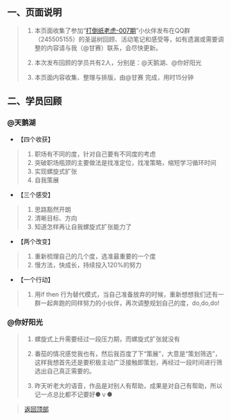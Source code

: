 

## 一、页面说明

> 1. 本页面收集了参加“[打倒纸老虎-007期](http://book.upwith.me/u/zhilaohu/Zhilaohu/007_zlh/007_collection.html)”小伙伴发布在QQ群（245505155）的圣诞树回顾、活动笔记和感受等，如有遗漏或需要调整的内容请与我（@甘赛）联系，会尽快更新。
> 
> 2. 本次发布回顾的学员共有2人，分别是：@天鹅湖、@你好阳光
> 
> 3. 本页面内容收集、整理与排版，由@甘赛 完成，用时15分钟


## 二、学员回顾


###  @天鹅湖


- 【四个收获】

> 1. 职场有不同的度，针对自己要有不同度的考虑
> 2. 突破职场瓶颈的主要做法是找准定位，找准策略，缩短学习循环时间
> 3. 实现螺旋式扩张
> 4. 自我策展

- 【三个感受】

> 1. 思路豁然开朗
> 2. 清晰目标、方向
> 3. 知道怎样再让自我螺旋式扩张能力了

- 【两个改变】

> 1. 重新梳理自己的几个度，选准最重要的一个度
> 2. 慢方法，快成长，持续投入120%的努力

- 【一个行动】

> 1.  用if then 行为替代模式，当自己准备放弃的时候，重新想想我们还有一群一起奔跑的同样努力的小伙伴，再次调整规划自己的度，do,do,do!


###  @你好阳光

> 1. 螺旋式上升需要经过一段压力期，而螺旋式扩张就没有
>  
> 2. 番茄的情况感觉我也有，然后我百度了下“策展”，大意是“策划筛选”，这样我想首先还是要积极主动广泛接触即策划，再经过一段时间进行筛选出自己真正需要的。
>  
> 3. 昨天听老大的语音，作品是对别人有帮助，成果是对自己有帮助，所以记一点总比都不记要好●ｖ●


> [返回顶部](http://book.upwith.me/u/zhilaohu/Zhilaohu/007_zlh/007_gain.html)

